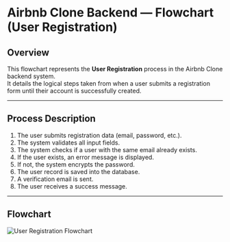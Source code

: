 # Airbnb Clone Backend — Flowchart (User Registration)

## Overview
This flowchart represents the **User Registration** process in the Airbnb Clone backend system.  
It details the logical steps taken from when a user submits a registration form until their account is successfully created.

---

## Process Description
1. The user submits registration data (email, password, etc.).
2. The system validates all input fields.
3. The system checks if a user with the same email already exists.
4. If the user exists, an error message is displayed.
5. If not, the system encrypts the password.
6. The user record is saved into the database.
7. A verification email is sent.
8. The user receives a success message.

---

## Flowchart
![User Registration Flowchart](./user-registration-flowchart.png)
